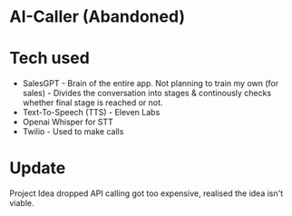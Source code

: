 # AI-Caller (Abandoned)

# Tech used 

- SalesGPT - Brain of the entire app. Not planning to train my own (for sales) - Divides the conversation into stages & continously checks whether final stage is reached or not.
- Text-To-Speech (TTS) - Eleven Labs
- Openai Whisper for STT
- Twilio - Used to make calls

# Update
Project Idea dropped API calling got too expensive, realised the idea isn't viable.

